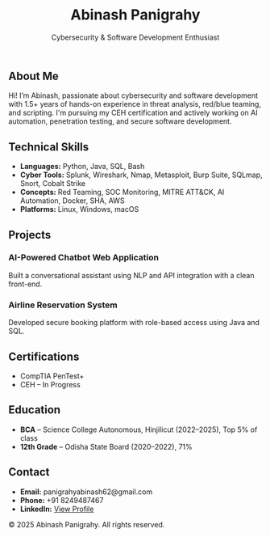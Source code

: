 <!DOCTYPE html>
<html lang="en">
<head>
  <meta charset="UTF-8" />
  <meta name="viewport" content="width=device-width, initial-scale=1.0" />
  <title>Abinash Panigrahy | Cybersecurity Portfolio</title>
  <link href="https://cdn.jsdelivr.net/npm/tailwindcss@2.2.19/dist/tailwind.min.css" rel="stylesheet">
</head>
<body class="bg-gray-100 text-gray-800">
  <header class="bg-blue-900 text-white p-6">
    <div class="container mx-auto">
      <h1 class="text-3xl font-bold">Abinash Panigrahy</h1>
      <p>Cybersecurity & Software Development Enthusiast</p>
    </div>
  </header>

  <section class="p-6 container mx-auto">
    <h2 class="text-2xl font-bold mb-4">About Me</h2>
    <p>
      Hi! I’m Abinash, passionate about cybersecurity and software development with 1.5+ years of hands-on experience in threat analysis,
      red/blue teaming, and scripting. I'm pursuing my CEH certification and actively working on AI automation, penetration testing,
      and secure software development.
    </p>
  </section>

  <section class="p-6 container mx-auto">
    <h2 class="text-2xl font-bold mb-4">Technical Skills</h2>
    <ul class="list-disc ml-6">
      <li><strong>Languages:</strong> Python, Java, SQL, Bash</li>
      <li><strong>Cyber Tools:</strong> Splunk, Wireshark, Nmap, Metasploit, Burp Suite, SQLmap, Snort, Cobalt Strike</li>
      <li><strong>Concepts:</strong> Red Teaming, SOC Monitoring, MITRE ATT&CK, AI Automation, Docker, SHA, AWS</li>
      <li><strong>Platforms:</strong> Linux, Windows, macOS</li>
    </ul>
  </section>

  <section class="p-6 container mx-auto">
    <h2 class="text-2xl font-bold mb-4">Projects</h2>
    <div class="mb-4">
      <h3 class="text-xl font-semibold">AI-Powered Chatbot Web Application</h3>
      <p>Built a conversational assistant using NLP and API integration with a clean front-end.</p>
    </div>
    <div class="mb-4">
      <h3 class="text-xl font-semibold">Airline Reservation System</h3>
      <p>Developed secure booking platform with role-based access using Java and SQL.</p>
    </div>
  </section>

  <section class="p-6 container mx-auto">
    <h2 class="text-2xl font-bold mb-4">Certifications</h2>
    <ul class="list-disc ml-6">
      <li>CompTIA PenTest+</li>
      <li>CEH – In Progress</li>
    </ul>
  </section>

  <section class="p-6 container mx-auto">
    <h2 class="text-2xl font-bold mb-4">Education</h2>
    <ul class="list-disc ml-6">
      <li><strong>BCA</strong> – Science College Autonomous, Hinjilicut (2022–2025), Top 5% of class</li>
      <li><strong>12th Grade</strong> – Odisha State Board (2020–2022), 71%</li>
    </ul>
  </section>

  <section class="p-6 container mx-auto">
    <h2 class="text-2xl font-bold mb-4">Contact</h2>
    <ul class="list-disc ml-6">
      <li><strong>Email:</strong> panigrahyabinash62@gmail.com</li>
      <li><strong>Phone:</strong> +91 8249487467</li>
      <li><strong>LinkedIn:</strong> <a href="https://linkedin.com/in/abinash-panigrahy-5853a730a/" class="text-blue-600">View Profile</a></li>
    </ul>
  </section>

  <footer class="bg-blue-900 text-white text-center p-4 mt-6">
    &copy; 2025 Abinash Panigrahy. All rights reserved.
  </footer>
</body>
</html>
